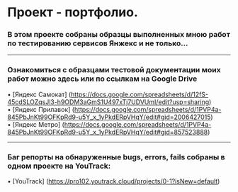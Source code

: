 # Проект - портфолио.

### В этом проекте собраны образцы выполненных мною работ по тестированию сервисов Янжекс и не только...<br>
----

### Ознакомиться с образцами тестовой документации моих работ можно здесь или по ссылкам на Google Drive <br>
•	[Яндекс Самокат] (https://docs.google.com/spreadsheets/d/12fS-45cdSLOZqsJl3-h9ODM3aGmS1U497xTj7UDVUmI/edit?usp=sharing) <br>
•	[Яндекс Прилавок] (https://docs.google.com/spreadsheets/d/1PVP4a-845PbJnKt99OFKpRd9-u5Y_x_1yPkdERpVHqY/edit#gid=2006427015) <br>
•	[Яндекс Метро] (https://docs.google.com/spreadsheets/d/1PVP4a-845PbJnKt99OFKpRd9-u5Y_x_1yPkdERpVHqY/edit#gid=857523888) <br>

----
### Баг репорты на обнаруженные bugs, errors, fails собраны в одном проекте на YouTrack:
•	[YouTrack] (https://pro102.youtrack.cloud/projects/0-1?isNew=default)
